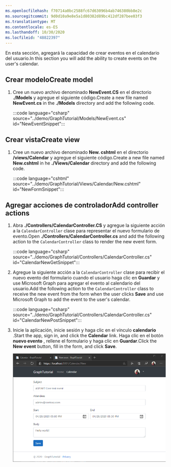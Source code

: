 ```yaml
---
ms.openlocfilehash: f70714a0bc2588fc67d63096b4ab746380bb8e2c
ms.sourcegitcommit: 9d0d10a9e8e5a1d80382d89bc412df287bee03f3
ms.translationtype: MT
ms.contentlocale: es-ES
ms.lasthandoff: 10/30/2020
ms.locfileid: "48822397"
---
```

<!-- markdownlint-disable MD002 MD041 -->

<span data-ttu-id="89073-101">En esta sección, agregará la capacidad de crear eventos en el calendario del usuario.</span><span class="sxs-lookup"><span data-stu-id="89073-101">In this section you will add the ability to create events on the user's calendar.</span></span>

## <a name="create-model"></a><span data-ttu-id="89073-102">Crear modelo</span><span class="sxs-lookup"><span data-stu-id="89073-102">Create model</span></span>

1. <span data-ttu-id="89073-103">Cree un nuevo archivo denominado **NewEvent.CS** en el directorio **./Models** y agregue el siguiente código.</span><span class="sxs-lookup"><span data-stu-id="89073-103">Create a new file named **NewEvent.cs** in the **./Models** directory and add the following code.</span></span>

    :::code language="csharp" source="../demo/GraphTutorial/Models/NewEvent.cs" id="NewEventSnippet":::

## <a name="create-view"></a><span data-ttu-id="89073-104">Crear vista</span><span class="sxs-lookup"><span data-stu-id="89073-104">Create view</span></span>

1. <span data-ttu-id="89073-105">Cree un nuevo archivo denominado **New. cshtml** en el directorio **/views/Calendar** y agregue el siguiente código.</span><span class="sxs-lookup"><span data-stu-id="89073-105">Create a new file named **New.cshtml** in he **./Views/Calendar** directory and add the following code.</span></span>

    :::code language="cshtml" source="../demo/GraphTutorial/Views/Calendar/New.cshtml" id="NewFormSnippet":::

## <a name="add-controller-actions"></a><span data-ttu-id="89073-106">Agregar acciones de controlador</span><span class="sxs-lookup"><span data-stu-id="89073-106">Add controller actions</span></span>

1. <span data-ttu-id="89073-107">Abra **./Controllers/CalendarController.CS** y agregue la siguiente acción a la `CalendarController` clase para representar el nuevo formulario de evento.</span><span class="sxs-lookup"><span data-stu-id="89073-107">Open **./Controllers/CalendarController.cs** and add the following action to the `CalendarController` class to render the new event form.</span></span>

    :::code language="csharp" source="../demo/GraphTutorial/Controllers/CalendarController.cs" id="CalendarNewGetSnippet":::

1. <span data-ttu-id="89073-108">Agregue la siguiente acción a la `CalendarController` clase para recibir el nuevo evento del formulario cuando el usuario haga clic en **Guardar** y use Microsoft Graph para agregar el evento al calendario del usuario.</span><span class="sxs-lookup"><span data-stu-id="89073-108">Add the following action to the `CalendarController` class to receive the new event from the form when the user clicks **Save** and use Microsoft Graph to add the event to the user's calendar.</span></span>

    :::code language="csharp" source="../demo/GraphTutorial/Controllers/CalendarController.cs" id="CalendarNewPostSnippet":::

1. <span data-ttu-id="89073-109">Inicie la aplicación, inicie sesión y haga clic en el vínculo **calendario** .</span><span class="sxs-lookup"><span data-stu-id="89073-109">Start the app, sign in, and click the **Calendar** link.</span></span> <span data-ttu-id="89073-110">Haga clic en el botón **nuevo evento** , rellene el formulario y haga clic en **Guardar**.</span><span class="sxs-lookup"><span data-stu-id="89073-110">Click the **New event** button, fill in the form, and click **Save**.</span></span>

    ![Captura de pantalla del nuevo formulario de eventos](./images/create-event-01.png)
